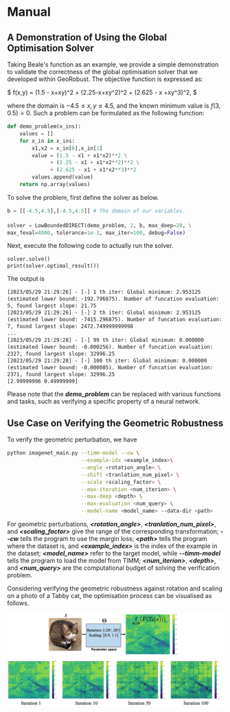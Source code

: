 # Manual


## A Demonstration of Using the Global Optimisation Solver
Taking Beale's function as an example, we provide a simple demonstration to validate the correctness of the global optimisation solver that we developed within GeoRobust. The objective function is expressed as:

$ f(x,y) = (1.5 - x+xy)^2 + (2.25-x+xy^2)^2 + (2.625 - x +xy^3)^2, $

where the domain is $-4.5\leq x,y\leq4.5$, and the known minimum value is $f(3,0.5)=0$.
Such a problem can be formulated as the following function:
```python
def demo_problem(x_ins):
    values = []
    for x_in in x_ins:
        x1,x2 = x_in[0],x_in[1]
        value = (1.5 - x1 + x1*x2)**2 \
              + (2.25 - x1 + x1*x2**2)**2 \
              + (2.625 - x1 + x1*x2**3)**2
        values.append(value)
    return np.array(values)
```


To solve the problem, first define the solver as below.
```python
b = [[-4.5,4.5],[-4.5,4.5]] # The domain of our variables.

solver = LowBoundedDIRECT(demo_problem, 2, b, max_deep=20, \
max_feval=4000, tolerance=1e-1, max_iter=100, debug=False)
```
Next, execute the following code to actually run the solver.
```
solver.solve()
print(solver.optimal_result())
```
The output is 
```
[2023/05/29 21:29:26] - [-] 1 th iter: Global minimum: 2.953125 (estimated lower bound: -192.796875). Number of funcation evaluation: 5, found largest slope: 21.75
[2023/05/29 21:29:26] - [-] 2 th iter: Global minimum: 2.953125 (estimated lower bound: -7415.296875). Number of funcation evaluation: 7, found largest slope: 2472.749999999998
...
[2023/05/29 21:29:28] - [-] 99 th iter: Global minimum: 0.000000 (estimated lower bound: -0.000256). Number of funcation evaluation: 2327, found largest slope: 32996.25
[2023/05/29 21:29:28] - [-] 100 th iter: Global minimum: 0.000000 (estimated lower bound: -0.000085). Number of funcation evaluation: 2371, found largest slope: 32996.25
[2.99999996 0.49999999]
```
Please note that the ***demo_problem*** can be replaced with various functions and tasks, such as verifying a specific property of a neural network.



## Use Case on Verifying the Geometric Robustness
To verify the geometric perturbation, we have 
```bash
python imagenet_main.py --timm-model --cw \
                        --example-idx <example_index>\
                        --angle <rotation_angle> \
                        --shift <tranlation_num_pixel> \
                        --scale <scaling_factor> \
                        --max-iteration <num_iterion> \
                        --max-deep <depth> \
                        --max-evaluation <num_query> \
                        --model-name <model_name> --data-dir <path>
```

For geometric perturbations, ***<rotation_angle>***, ***<tranlation_num_pixel>***, and ***<scaling_factor>*** give the range of the corresponding transformation;
***--cw*** tells the program to use the margin loss;
***\<path>*** tells the program where the dataset is, and ***<example_index>*** is the index of the example in the dataset; 
***<model_name>*** refer to the target model, while ***--timm-model*** tells the program to load the model from TIMM;
***<num_iterion>***, ***\<depth>***, and ***<num_query>*** are the computational budget of solving the verification problem.

Considering verifying the geometric robustness against rotation and scaling on a photo of a Tabby cat, the optimisation process can be visualised as follows.

<p align="center">
    <img src="figs/demo.png" width="700"\>
</p>